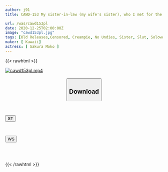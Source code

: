 ```yaml
---
author: j91
title: CAWD-153 My sister-in-law (my wife's sister), who I met for the first time in a while, seduces me without panties or a miniskirt. Moko Sakura, the unparalleled girl in uniform who was attacked all over the house for 3 days during her stay and forced to have sex with her

url: /was/cawd153pl
date: 2020-12-25T02:00:00Z
image: "cawd153pl.jpg"
tags: [Old Releases,Censored, Creampie, No Undies, Sister, Slut, Solowork, Uniform]
maker: [ Kawaii]
actress: [ Sakura Moko ]
---
```



{{< rawhtml >}}

<div class="video" data-videoid="OXDKOqRbM4uZpXx">
    <a href="javascript:;">
        <img src="/was/cawd153pl/cawd153pl.jpg" width="WIDTH" height="HEIGHT" alt="cawd153pl.mp4" loading="lazy">
    </a>
</div>

<script type="text/javascript" src="https://j91.asia/asset/on-demand-st.js"></script>

<br>
  <link rel="stylesheet" href="https://j91.asia/asset/bs5.css">
  
  <center>
  <button class="btn btn-primary" type="button" data-bs-toggle="collapse" data-bs-target=".multi-collapse" aria-expanded="false" aria-controls="multiCollapseExample1 multiCollapseExample2"><h2>Download</h2></button></center>
</p>
<div class="row">
  <div class="col">
    <div class="collapse multi-collapse" id="multiCollapseExample1">
      <div class="card card-body">
	      	      <br>
<div class="buttons">  
<p><a href="https://streamtape.to/v/OXDKOqRbM4uZpXx" target="_blank"><button class="btn-hover color-3"><i class="fa fa-download"></i> ST</button></a></p></div>
    </div>
  </div>
</div>
  <div class="col">
    <div class="collapse multi-collapse" id="multiCollapseExample2">
      <div class="card card-body">
	      <br>
<div class="buttons">
<p><a href="https://wolfstream.tv/hecl2aiczgra" target="_blank"><button class="btn-hover color-8"><i class="fa fa-download"></i> WS</button></a></p></div>
<br><br>
      </div>
    </div>
  </div>
</div>

{{< /rawhtml >}}